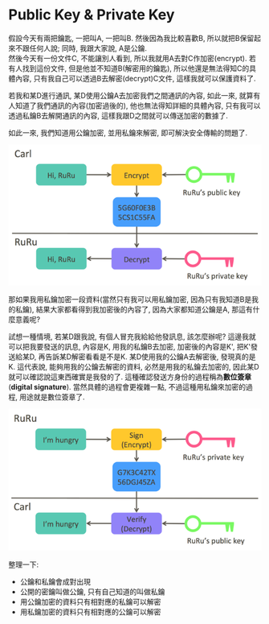 # Public Key & Private Key

假設今天有兩把鑰匙, 一把叫A, 一把叫B. 然後因為我比較喜歡B, 所以就把B保留起來不跟任何人說; 同時, 我跟大家說, A是公鑰.  
然後今天有一份文件C, 不能讓別人看到, 所以我就用A去對C作加密\(encrypt\). 若有人找到這份文件, 但是他並不知道B\(解密用的鑰匙\), 所以他還是無法得知C的具體內容, 只有我自己可以透過B去解密\(decrypt\)C文件, 這樣我就可以保護資料了.

若我和某D進行通訊, 某D使用公鑰A去加密我們之間通訊的內容, 如此一來, 就算有人知道了我們通訊的內容\(加密過後的\), 他也無法得知詳細的具體內容, 只有我可以透過私鑰B去解開通訊的內容, 這樣我跟D之間就可以傳送加密的數據了.

如此一來, 我們知道用公鑰加密, 並用私鑰來解密, 即可解決安全傳輸的問題了.

![](/assets/publickey_privatekey001.png)

那如果我用私鑰加密一段資料\(當然只有我可以用私鑰加密, 因為只有我知道B是我的私鑰\), 結果大家都看得到我加密後的內容了, 因為大家都知道公鑰是A, 那這有什麼意義呢?

試想一種情境, 若某D跟我說, 有個人冒充我給給他發訊息, 該怎麼辦呢? 這邊我就可以把我要發送的訊息, 內容是K, 用我的私鑰B去加密, 加密後的內容是K', 把K'發送給某D, 再告訴某D解密看看是不是K. 某D使用我的公鑰A去解密後, 發現真的是K. 這代表說, 能夠用我的公鑰去解密的資料, 必然是用我的私鑰去加密的, 因此某D就可以確認說這東西確實是我發的了. 這種確認發送方身份的過程稱為**數位簽章**\(**digital signature**\). 當然具體的過程會更複雜一點, 不過這種用私鑰來加密的過程, 用途就是數位簽章了.

![](/assets/digital_signature.png)



整理一下:

* 公鑰和私鑰會成對出現
* 公開的密鑰叫做公鑰, 只有自己知道的叫做私鑰
* 用公鑰加密的資料只有相對應的私鑰可以解密
* 用私鑰加密的資料只有相對應的公鑰可以解密



